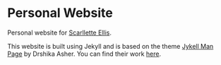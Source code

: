 # Personal Website

Personal website for [Scarllette Ellis](https://the-scarllette.github.io/).

This website is built using Jekyll and is based on the theme [Jykell Man Page](https://github.com/drshika/jekyll-theme-manpage) by Drshika Asher. You can find their work [here](https://github.com/drshika).

